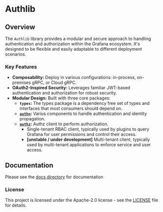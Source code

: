 # Authlib

## Overview
The `Authlib` library provides a modular and secure approach to handling authentication and authorization within the Grafana ecosystem. It's designed to be flexible and easily adaptable to different deployment scenarios.

### Key Features
- **Composability:** Deploy in various configurations: in-process, on-premises gRPC, or Cloud gRPC.
- **OAuth2-Inspired Security:** Leverages familiar JWT-based authentication and authorization for robust security.
- **Modular Design:** Built with three core packages:
  - **`types`:** The types package is a dependency free set of types and interfaces that most consumers should depend on.
  - **[`authn`](./authn):** Varius components to handle authentication and identity propagation.
  - **[`authz`](./authz):** Authz client to perform authorization.
    - Single-tenant RBAC client, typically used by plugins to query Grafana for user permissions and control their access.
    - **[unstable / under development]** Multi-tenant client, typically used by multi-tenant applications to enforce service and user access.

## Documentation
Please see the [docs directory](docs/) for documentation

### License
This project is licensed under the Apache-2.0 license - see the [LICENSE](LICENSE) file for details.
